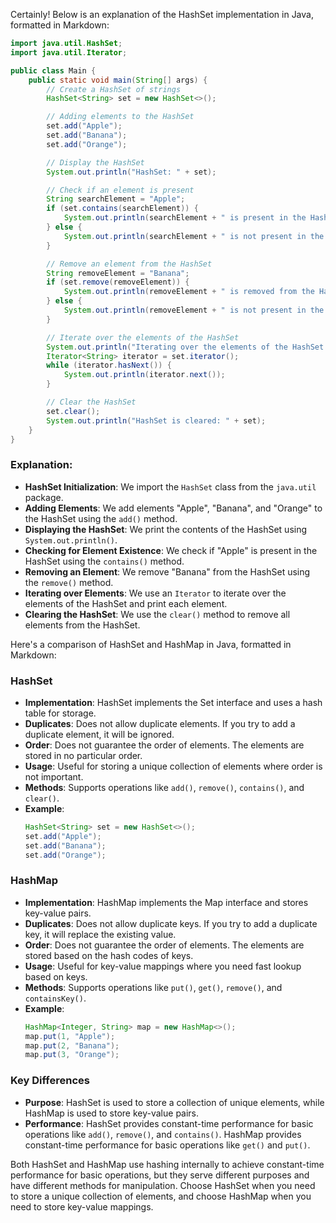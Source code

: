 Certainly! Below is an explanation of the HashSet implementation in Java, formatted in Markdown:

```java
import java.util.HashSet;
import java.util.Iterator;

public class Main {
    public static void main(String[] args) {
        // Create a HashSet of strings
        HashSet<String> set = new HashSet<>();

        // Adding elements to the HashSet
        set.add("Apple");
        set.add("Banana");
        set.add("Orange");

        // Display the HashSet
        System.out.println("HashSet: " + set);

        // Check if an element is present
        String searchElement = "Apple";
        if (set.contains(searchElement)) {
            System.out.println(searchElement + " is present in the HashSet.");
        } else {
            System.out.println(searchElement + " is not present in the HashSet.");
        }

        // Remove an element from the HashSet
        String removeElement = "Banana";
        if (set.remove(removeElement)) {
            System.out.println(removeElement + " is removed from the HashSet.");
        } else {
            System.out.println(removeElement + " is not present in the HashSet.");
        }

        // Iterate over the elements of the HashSet
        System.out.println("Iterating over the elements of the HashSet:");
        Iterator<String> iterator = set.iterator();
        while (iterator.hasNext()) {
            System.out.println(iterator.next());
        }

        // Clear the HashSet
        set.clear();
        System.out.println("HashSet is cleared: " + set);
    }
}
```

### Explanation:

- **HashSet Initialization**: We import the `HashSet` class from the `java.util` package.
- **Adding Elements**: We add elements "Apple", "Banana", and "Orange" to the HashSet using the `add()` method.
- **Displaying the HashSet**: We print the contents of the HashSet using `System.out.println()`.
- **Checking for Element Existence**: We check if "Apple" is present in the HashSet using the `contains()` method.
- **Removing an Element**: We remove "Banana" from the HashSet using the `remove()` method.
- **Iterating over Elements**: We use an `Iterator` to iterate over the elements of the HashSet and print each element.
- **Clearing the HashSet**: We use the `clear()` method to remove all elements from the HashSet.


Here's a comparison of HashSet and HashMap in Java, formatted in Markdown:

### HashSet

- **Implementation**: HashSet implements the Set interface and uses a hash table for storage.
- **Duplicates**: Does not allow duplicate elements. If you try to add a duplicate element, it will be ignored.
- **Order**: Does not guarantee the order of elements. The elements are stored in no particular order.
- **Usage**: Useful for storing a unique collection of elements where order is not important.
- **Methods**: Supports operations like `add()`, `remove()`, `contains()`, and `clear()`.
- **Example**:
    ```java
    HashSet<String> set = new HashSet<>();
    set.add("Apple");
    set.add("Banana");
    set.add("Orange");
    ```

### HashMap

- **Implementation**: HashMap implements the Map interface and stores key-value pairs.
- **Duplicates**: Does not allow duplicate keys. If you try to add a duplicate key, it will replace the existing value.
- **Order**: Does not guarantee the order of elements. The elements are stored based on the hash codes of keys.
- **Usage**: Useful for key-value mappings where you need fast lookup based on keys.
- **Methods**: Supports operations like `put()`, `get()`, `remove()`, and `containsKey()`.
- **Example**:
    ```java
    HashMap<Integer, String> map = new HashMap<>();
    map.put(1, "Apple");
    map.put(2, "Banana");
    map.put(3, "Orange");
    ```

### Key Differences

- **Purpose**: HashSet is used to store a collection of unique elements, while HashMap is used to store key-value pairs.
- **Performance**: HashSet provides constant-time performance for basic operations like `add()`, `remove()`, and `contains()`. HashMap provides constant-time performance for basic operations like `get()` and `put()`.

Both HashSet and HashMap use hashing internally to achieve constant-time performance for basic operations, but they serve different purposes and have different methods for manipulation. Choose HashSet when you need to store a unique collection of elements, and choose HashMap when you need to store key-value mappings.